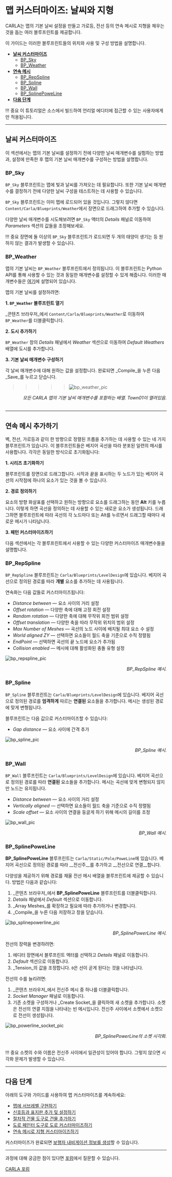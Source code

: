# 맵 커스터마이즈: 날씨와 지형

CARLA는 맵의 기본 날씨 설정을 만들고 가로등, 전선 등의 연속 메시로 지형을 채우는 것을 돕는 여러 블루프린트를 제공합니다.

이 가이드는 이러한 블루프린트들의 위치와 사용 및 구성 방법을 설명합니다.

- [__날씨 커스터마이즈__](#weather-customization)
	- [BP_Sky](#bp_sky)
	- [BP_Weather](#bp_weather)
- [__연속 메시__](#add-serial-meshes)
	- [BP_RepSpline](#bp_repspline)
	- [BP_Spline](#bp_spline)
	- [BP_Wall](#bp_wall)
	- [BP_SplinePoweLine](#bp_splinepoweline)
- [__다음 단계__](#next-steps)

!!! 중요
    이 튜토리얼은 소스에서 빌드하여 언리얼 에디터에 접근할 수 있는 사용자에게만 적용됩니다.

---

## 날씨 커스터마이즈

이 섹션에서는 맵의 기본 날씨를 설정하기 전에 다양한 날씨 매개변수를 실험하는 방법과, 설정에 만족한 후 맵의 기본 날씨 매개변수를 구성하는 방법을 설명합니다.

### BP_Sky

`BP_Sky` 블루프린트는 맵에 빛과 날씨를 가져오는 데 필요합니다. 또한 기본 날씨 매개변수를 결정하기 전에 다양한 날씨 구성을 테스트하는 데 사용할 수 있습니다.

`BP_Sky` 블루프린트는 이미 맵에 로드되어 있을 것입니다. 그렇지 않다면 `Content/Carla/Blueprints/Weather`에서 장면으로 드래그하여 추가할 수 있습니다.

다양한 날씨 매개변수를 시도해보려면 `BP_Sky` 액터의 _Details_ 패널로 이동하여 _Parameters_ 섹션의 값들을 조정해보세요.

!!! 중요
    장면에 둘 이상의 `BP_Sky` 블루프린트가 로드되면 두 개의 태양이 생기는 등 원하지 않는 결과가 발생할 수 있습니다.

### BP_Weather

맵의 기본 날씨는 `BP_Weather` 블루프린트에서 정의됩니다. 이 블루프린트는 Python API를 통해 사용할 수 있는 것과 동일한 매개변수를 설정할 수 있게 해줍니다. 이러한 매개변수들은 [여기](https://carla.readthedocs.io/en/latest/python_api/#carlaweatherparameters)에 설명되어 있습니다.

맵의 기본 날씨를 설정하려면:

__1. `BP_Weather` 블루프린트 열기__

_콘텐츠 브라우저_에서 `Content/Carla/Blueprints/Weather`로 이동하여 `BP_Weather`를 더블클릭합니다.

__2. 도시 추가하기__

`BP_Weather` 창의 _Details_ 패널에서 _Weather_ 섹션으로 이동하여 _Default Weathers_ 배열에 도시를 추가합니다.

__3. 기본 날씨 매개변수 구성하기__

각 날씨 매개변수에 대해 원하는 값을 설정합니다. 완료되면 _Compile_을 누른 다음 _Save_를 누르고 닫습니다.

>>>>>![bp_weather_pic](../img/map_customization/BP_Weather.jpg)<br>
<div style="text-align: right">
<i>모든 CARLA 맵의 기본 날씨 매개변수를 포함하는 배열. Town01이 열려있음.</i></div>
<br>

---

## 연속 메시 추가하기

벽, 전선, 가로등과 같이 한 방향으로 정렬된 프롭을 추가하는 데 사용할 수 있는 네 가지 블루프린트가 있습니다. 이 블루프린트들은 베지어 곡선을 따라 분포된 일련의 메시를 사용합니다. 각각은 동일한 방식으로 초기화됩니다:

__1. 시리즈 초기화하기__

블루프린트를 장면으로 드래그합니다. 시작과 끝을 표시하는 두 노드가 있는 베지어 곡선의 시작점에 하나의 요소가 있는 것을 볼 수 있습니다.

__2. 경로 정의하기__

요소의 방향 화살표를 선택하고 원하는 방향으로 요소를 드래그하는 동안 __Alt__ 키를 누릅니다. 이렇게 하면 곡선을 정의하는 데 사용할 수 있는 새로운 요소가 생성됩니다. 드래그하면 블루프린트에 따라 곡선의 각 노드마다 또는 Alt를 누르면서 드래그할 때마다 새로운 메시가 나타납니다.

__3. 패턴 커스터마이즈하기__

다음 섹션에서는 각 블루프린트에서 사용할 수 있는 다양한 커스터마이즈 매개변수들을 설명합니다.

### BP_RepSpline

`BP_RepSpline` 블루프린트는 `Carla/Blueprints/LevelDesign`에 있습니다. 베지어 곡선으로 정의된 경로를 따라 __개별__ 요소를 추가하는 데 사용됩니다.

연속화는 다음 값들로 커스터마이즈됩니다:

- _Distance between_ — 요소 사이의 거리 설정
- _Offset rotation_ — 다양한 축에 대해 고정 회전 설정
- _Random rotation_ — 다양한 축에 대해 무작위 회전 범위 설정
- _Offset translation_ — 다양한 축을 따라 무작위 위치의 범위 설정
- _Max Number of Meshes_ — 곡선의 노드 사이에 배치될 최대 요소 수 설정
- _World aligned ZY_ — 선택하면 요소들이 월드 축을 기준으로 수직 정렬됨
- _EndPoint_ — 선택하면 곡선의 끝 노드에 요소가 추가됨
- _Collision enabled_ — 메시에 대해 활성화된 충돌 유형 설정

![bp_repspline_pic](../img/map_customization/BP_Repspline.jpg)
<div style="text-align: right"><i>BP_RepSpline 예시.</i></div>

### BP_Spline

`BP_Spline` 블루프린트는 `Carla/Blueprints/LevelDesign`에 있습니다. 베지어 곡선으로 정의된 경로를 __엄격하게__ 따르는 __연결된__ 요소들을 추가합니다. 메시는 생성된 경로에 맞게 변형됩니다.

블루프린트는 다음 값으로 커스터마이즈할 수 있습니다:

- _Gap distance_ — 요소 사이에 간격 추가

![bp_spline_pic](../img/map_customization/BP_Spline.jpg)
<div style="text-align: right"><i>BP_Spline 예시.</i></div>

### BP_Wall

`BP_Wall` 블루프린트는 `Carla/Blueprints/LevelDesign`에 있습니다. 베지어 곡선으로 정의된 경로를 따라 __연결된__ 요소들을 추가합니다. 메시는 곡선에 맞게 변형되지 않지만 노드는 유지됩니다.

- _Distance between_ — 요소 사이의 거리 설정
- _Vertically aligned_ — 선택하면 요소들이 월드 축을 기준으로 수직 정렬됨
- _Scale offset_ — 요소 사이의 연결을 둥글게 하기 위해 메시의 길이를 조정

![bp_wall_pic](../img/map_customization/BP_Wall.jpg)
<div style="text-align: right"><i>BP_Wall 예시.</i></div>

### BP_SplinePoweLine

__BP_SplinePoweLine__ 블루프린트는 `Carla/Static/Pole/PoweLine`에 있습니다. 베지어 곡선으로 정의된 경로를 따라 __전신주__를 추가하고 __전선으로 연결__합니다.

다양성을 제공하기 위해 경로를 채울 전선 메시 배열을 블루프린트에 제공할 수 있습니다. 방법은 다음과 같습니다:

1. _콘텐츠 브라우저_에서 __BP_SplinePoweLine__ 블루프린트를 더블클릭합니다.
2. _Details_ 패널에서 _Default_ 섹션으로 이동합니다.
3. _Array Meshes_를 확장하고 필요에 따라 추가하거나 변경합니다.
4. _Compile_을 누른 다음 저장하고 창을 닫습니다.

![bp_splinepowerline_pic](../img/map_customization/BP_Splinepowerline.jpg)
<div style="text-align: right"><i>BP_SplinePowerLine 예시.</i></div>

전선의 장력을 변경하려면:

1. 에디터 장면에서 블루프린트 액터를 선택하고 _Details_ 패널로 이동합니다.
2. _Default_ 섹션으로 이동합니다.
3. _Tension_의 값을 조정합니다. `0`은 선이 곧게 된다는 것을 나타냅니다.

전선의 수를 늘리려면:

1. _콘텐츠 브라우저_에서 전신주 메시 중 하나를 더블클릭합니다.
2. _Socket Manager_ 패널로 이동합니다.
3. 기존 소켓을 구성하거나 _Create Socket_을 클릭하여 새 소켓을 추가합니다. 소켓은 전선의 연결 지점을 나타내는 빈 메시입니다. 전신주 사이에서 소켓에서 소켓으로 전선이 생성됩니다.

![bp_powerline_socket_pic](../img/map_customization/BP_Splinepowerline_Sockets.jpg)
<div style="text-align: right"><i>BP_SplinePowerLine의 소켓 시각화.</i></div>
<br>

!!! 중요
    소켓의 수와 이름은 전신주 사이에서 일관성이 있어야 합니다. 그렇지 않으면 시각화 문제가 발생할 수 있습니다.

---

## 다음 단계

아래의 도구와 가이드를 사용하여 맵 커스터마이즈를 계속하세요:

- [맵에 서브레벨 구현하기](tuto_M_custom_layers.md)
- [신호등과 표지판 추가 및 설정하기](tuto_M_custom_add_tl.md)
- [절차적 건물 도구로 건물 추가하기](tuto_M_custom_buildings.md)
- [도로 페인터 도구로 도로 커스터마이즈하기](tuto_M_custom_road_painter.md)
- [연속 메시로 지형 커스터마이즈하기](tuto_M_custom_weather_landscape.md#add-serial-meshes)

커스터마이즈가 완료되면 [보행자 내비게이션 정보를 생성](tuto_M_generate_pedestrian_navigation.md)할 수 있습니다.

---

과정에 대해 궁금한 점이 있다면 [포럼](https://github.com/carla-simulator/carla/discussions)에서 질문할 수 있습니다.

<div class="build-buttons">
<p>
<a href="https://github.com/carla-simulator/carla/discussions" target="_blank" class="btn btn-neutral" title="CARLA 포럼으로 이동">
CARLA 포럼</a>
</p>
</div>